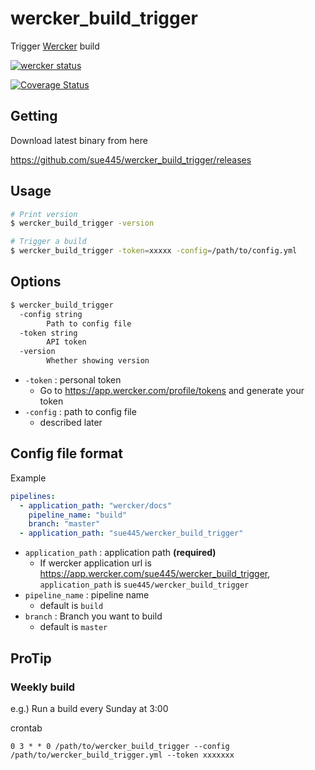 # wercker_build_trigger
Trigger [Wercker](http://www.wercker.com/) build

[![wercker status](https://app.wercker.com/status/e4c5f1e0f5898b33ffdc26ca29ef4e2c/m/master "wercker status")](https://app.wercker.com/project/byKey/e4c5f1e0f5898b33ffdc26ca29ef4e2c)

[![Coverage Status](https://coveralls.io/repos/github/sue445/wercker_build_trigger/badge.svg)](https://coveralls.io/github/sue445/wercker_build_trigger)

## Getting

Download latest binary from here

https://github.com/sue445/wercker_build_trigger/releases

## Usage
```bash
# Print version
$ wercker_build_trigger -version

# Trigger a build
$ wercker_build_trigger -token=xxxxx -config=/path/to/config.yml
```

## Options
```bash
$ wercker_build_trigger
  -config string
    	Path to config file
  -token string
    	API token
  -version
    	Whether showing version
```

* `-token` : personal token
  * Go to https://app.wercker.com/profile/tokens and generate your token
* `-config` : path to config file
  * described later

## Config file format
Example

```yaml
pipelines:
  - application_path: "wercker/docs"
    pipeline_name: "build"
    branch: "master"
  - application_path: "sue445/wercker_build_trigger"
```

* `application_path` : application path **(required)**
  * If wercker application url is https://app.wercker.com/sue445/wercker_build_trigger, `application_path` is `sue445/wercker_build_trigger`
* `pipeline_name` : pipeline name 
  *  default is `build`
* `branch` : Branch you want to build
  *  default is `master`

## ProTip
### Weekly build
e.g.) Run a build every Sunday at 3:00

crontab

```
0 3 * * 0 /path/to/wercker_build_trigger --config /path/to/wercker_build_trigger.yml --token xxxxxxx
```
